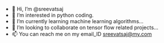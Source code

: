 - 👋 Hi, I’m @sreevatsaj
- 👀 I’m interested in python coding.
- 🌱 I’m currently learning machine learning algorithms...
- 💞️ I’m looking to collaborate on tensor flow related projects...
- 📫 You can reach me on my email_ID sreevatsaj@my.com

<!---
sreevatsaj/sreevatsaj is a ✨ special ✨ repository because its `README.md` (this file) appears on your GitHub profile.
You can click the Preview link to take a look at your changes.
--->
